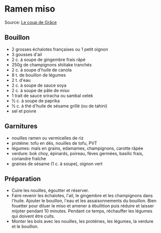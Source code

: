 # Ramen miso
Source: [Le coup de Grâce](https://lecoupdegrace.ca/recette/soupe-ramen-miso-aux-champignons-aux-legumes-et-au-tofu-grille/)

## Bouillon
* 2 grosses échalotes françaises ou 1 petit oignon
* 3 gousses d'ail
* 2 c. à soupe de gingembre frais râpé
* 250g de champignons shiitake tranchés
* 2 c. à soupe d'huile de canola
* 8 t. de bouillon de légumes
* 2 t. d'eau
* 2 c. à soupe de sauce soya
* 2 c. à soupe de pâte de miso
* 1 trait de sauce sriracha ou sambal oelek
* ½ c. à soupe de paprika
* ½ c. à thé d'huile de sésame grillé (ou de tahini)
* sel et poivre

## Garnitures
* nouilles ramen ou vermicelles de riz
* protéine: tofu en dés, nouilles de tofu, PVT
* légumes: maïs en grains, edamames, champignons, carotte râpée
* verdure: bok choy, épinards, poireau, fèves germées, basilic frais, coriandre fraîche
* graines de sésame (1 c. à soupe), oignon vert

## Préparation
* Cuire les nouilles, égoutter et réserver.
* Faire revenir les échalotes, l'ail, le gingembre et les champignons dans l'huile.
Ajouter le bouillon, l'eau et les assaisonnements du bouillon. Bien fouetter pour diluer le miso et amener à ébullition puis réduire et laisser mijoter pendant 10 minutes. Pendant ce temps, réchauffer les légumes qui doivent être cuits.
* Monter les bols avec les nouilles, les protéines, les légumes, la verdure et le bouillon.
